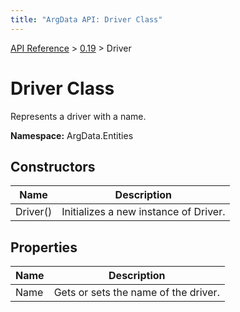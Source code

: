```yaml
---
title: "ArgData API: Driver Class"
---
```


[API Reference](/argdata/api) &gt; [0.19](/argdata/api/0.19) &gt; Driver

# Driver Class

Represents a driver with a name.

**Namespace:** ArgData.Entities

## Constructors

<table class="table table-bordered table-striped ">
<thead>
  <tr>
    <th>Name</th>
    <th>Description</th>
  </tr>
</thead>
<tbody>
  <tr>
    <td>Driver()</td>
    <td>Initializes a new instance of Driver.</td>
  </tr>
</tbody>
</table>


## Properties

<table class="table table-bordered table-striped ">
<thead>
  <tr>
    <th>Name</th>
    <th>Description</th>
  </tr>
</thead>
<tbody>
  <tr>
    <td>Name</td>
    <td>Gets or sets the name of the driver.</td>
  </tr>
</tbody>
</table>


